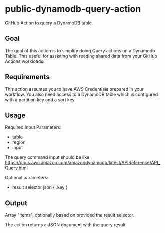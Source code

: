 # public-dynamodb-query-action
GitHub Action to query a DynamoDB table.

## Goal
The goal of this action is to simplify doing Query actions on a Dynamodb Table.
This useful for assisting with reading shared data from your GitHub Actions workloads.

## Requirements
This action assumes you to have AWS Credentials prepared in your workflow. You also need access to a DynamoDB table which is configured with a partition key and a sort key.

## Usage

Required Input Parameters:
- table
- region
- input

The query command input should be like https://docs.aws.amazon.com/amazondynamodb/latest/APIReference/API_Query.html

Optional parameters:
- result selector json { .key }

## Output

Array "items", optionally based on provided the result selector.

The action returns a JSON document with the query result.


